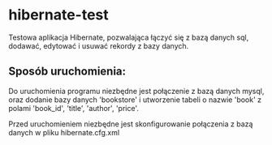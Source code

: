 ﻿# hibernate-test

Testowa aplikacja Hibernate, pozwalająca łączyć się z bazą danych sql, dodawać, edytować i usuwać rekordy z bazy danych.

## Sposób uruchomienia:

Do uruchomienia programu niezbędne jest połączenie z bazą danych mysql, oraz dodanie bazy danych 'bookstore' i utworzenie 
tabeli o nazwie 'book' z polami 'book_id', 'title', 'author', 'price'.

Przed uruchomieniem niezbędne jest skonfigurowanie połączenia z bazą danych w pliku hibernate.cfg.xml
